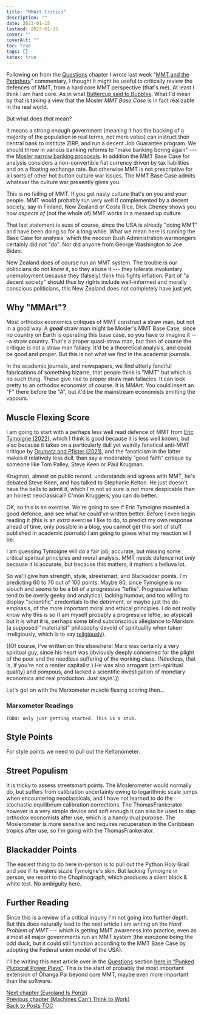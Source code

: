 ```yaml
---
title: "MMArt Critics"
description: ""
date: 2023-01-15
lastmod: 2023-01-15
cover: ""
coverAlt: ""
toc: true
tags: []
katex: true
---
```


Following on from the [Questions](/ohanga-pai/questions) chapter 
I wrote last week "[MMT and the Periphery](/ohanga-pai/questions/20_peripherynations)" commentary, 
I thought it might be useful to critically review the defences of MMT, from a hard 
core MMT perspective (that's me). At least I think I am hard core. 
As in what [Buttercup said to Bubbles](https://www.youtube.com/watch?v=_rBPiMHkgx8). 
What I'd mean by that is taking a view that the Mosler *MMT Base Case* is in fact 
realizable in the real world.

But what does *that* mean?

It means a strong enough government (meaning it has the backing of a majority of the 
population in real terms, not mere votes) can instruct their central bank to 
institute ZIRP, and run a decent Job Guarantee program. We should throw in various 
banking reforms to "make banking boring again" --- the [Mosler narrow banking proposals](https://moslereconomics.com/2009/09/16/proposals-for-the-banking-system-treasury-fed-and-fdic-draft/). In addition the MMT Base Case for analysis considers a non-convertible 
fiat currency driven by tax liabilities and on a floating exchange rate. 
But otherwise MMT is not prescriptive for all sorts of other hot button culture war 
issues. The MMT Base Case admits whatever the culture war presently gives you.

This is no failing of MMT. If you get nasty culture that's on you and your people.
MMT would probably run very well if complemented by a decent society, say in Finland, 
New Zealand or Costa Rica.  Dick Cheney shows you how *aspects of* (not the whole of) 
MMT works in a messed up culture.

That last statement is suss of course, since the USA is already "doing MMT" and have 
been doing so for a long while. What we mean here is running the Base Case for 
analysis, which the neocon Bush Administration warmongers certainly did not "do". Nor 
did anyone from George Washington to Joe Biden.

New Zealand does of course run an MMT system. The trouble is our politicians do not know 
it, so they abuse it --- they tolerate involuntary unemployment because they (falsely) 
think this fights inflation. Part of "a decent society" should thus by rights include 
well-informed and morally conscious politicians, this New Zealand does not completely 
have just yet.




## Why "MMArt"?

Most orthodox economics critiques of MMT construct a straw man, but not in a good way. 
A **_good_** straw man might be Mosler's MMT Base Case, since no country on Earth is 
operating this base case, so you have to imagine it ---a straw country. That's a 
proper quasi-straw man, but then of course the critique is not a straw man fallacy. 
It'd be a theoretical analysis, and could be good and proper. But this is not what we 
find in the academic journals.

In the academic journals, and newspapers, we find utterly fanciful fabrications of 
something bizarre, that people think is "MMT" but which is no such thing. These give 
rise to proper straw man fallacies. It can look pretty to an orthodox economist of 
course. It is MMArt. You could insert an "F" there before the "A", but it'd be the 
mainstream economists emitting the vapours.


## Muscle Flexing Score

I am going to start with a perhaps less well read defence of MMT from 
[Eric Tymoigne (2022)](https://doi.org/10.4337/ejeep.2022.0092), which I think is 
good because it is less well known, but also because it takes on a particularly dull 
yet weirdly fanatical anti-MMT critique by 
[Drumetz and Pfister (2021)](https://www.elgaronline.com/view/journals/ejeep/aop/article-10.4337-ejeep.2022.0092/article-10.4337-ejeep.2022.0092.xml#ref-021), and 
the fanaticism in the latter makes it relatively less dull, than say a moderately 
"good faith" critique by someone like Tom Palley, Steve Keen or Paul Krugman.

Krugman, almost on public record, understands and agrees with MMT, he's debated Steve 
Keen, and has talked to Stephanie Kelton. He just doesn't have the balls to admit it, 
which I'm not so sure is not more despicable than an honest neoclassical? C'mon 
Kruggers, you can do better.

OK, so this is an exercise. We're going to see if Eric Tymoigne mounted a good 
defence, and see what he could've written better. Before I even begin reading it 
(this is an *extra* exercise I like to do, to predict my own response ahead of time, 
only possible in a blog, you cannot get this sort of stuff published in academic 
journals) I am going to guess what my reaction will be.

I am guessing Tymoigne will do a fair job, accurate, but missing some critical 
spiritual principles and moral analysis. MMT needs defence not *only* because it is 
accurate, but because this matters, it matters a helluva lot.

So we'll give him strength, style, streetsmart, and Blackadder points. 
I'm predicting 60 to 70 out of 100 points. Maybe 80, since Tymoigne is no slouch and 
seems to be a bit of a progressive "leftie". Progressive lefties tend to be overly 
geeky and analytical, lacking humour, and too willing to display "scientific" 
credentials to the detriment, or maybe just the de-emphasis, of the more important 
moral and ethical principles. I do not really know why this is so (I am myself 
probably a progressive leftie, so atypical) but it is what it is, perhaps some blind 
subconscious allegiance to Marxism (a supposed "materialist" philosophy devoid of 
spirituality when taken irreligiously, which is to say 
[religiously](http://www.catb.org/~esr/jargon/html/R/religious-issues.html)).

((Of course, I've written on this elsewhere: Marx was certainly a very spiritual guy, 
since his heart was obviously deeply concerned for the plight of the poor and the 
needless suffering of the working class. (Needless, that is, if you're not a rentier 
capitalist.)  He was also arrogant (anti-spiritual quality) and pompous, and lacked 
a scientific investigation of monetary economics and real production. Just sayin'.))

Let's get on with the Marxometer muscle flexing scoring then...

### Marxometer Readings



```
TODO: only just getting started. This is a stub.
```



## Style Points

For style points we need to pull out the Keltonometer.



## Street Populism 

It is tricky to assess streetsmart points. The Moslerometer would normally do, but 
suffers from calibration uncertainty owing to logarithmic scale jumps when encountering 
neoclassicals, and I have not learned to do the stochastic equilibrium calibration 
corrections. The ThomasFrankerator however is a very simple device and soft enough it 
can also be used to slap orthodox economists after use, which is a handy dual purpose. 
The Moslerometer is more sensitive and requires recuperation in the Caribbean tropics 
after use, so I'm going with the ThomasFrankerator.



## Blackadder Points

The easiest thing to do here in-person is to pull out the Python Holy Grail and see 
if its waters sizzle Tymoigne's skin. But lacking Tymoigne in person, we resort to the
Chaplinograph, which produces a silent black & white test. No ambiguity here.



## Further Reading

Since this is a review of a critical inquiry I'm not going into further depth. But 
this does naturally lead to the next article I am writing on the *Hard Problem of 
MMT* --- which is getting MMT awareness into practice, even as almost all major 
governments run an MMT system (the eurozone being the odd duck, but it could still 
function according to the MMT Base Case by adopting the Federal union model of the 
USA).

I'll be writing this next article over in the [Questions](/ohanga-pai/questions) section [here in “Punked Plutocrat Power Plays”](/ohanga-pai/questions/21_powerplays). This is 
the start of probably the most important extension of Ōhanga Pai beyond core MMT, maybe 
even more important than the software.



[Next chapter (Euroland Is Ponzi)](../20_europonzi)  
[Previous chapter (Machines Can\'t Think to Work)](../18_machinescandothework)  
[Back to Posts TOC](../)
